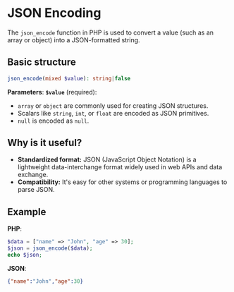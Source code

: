 # **JSON Encoding**

The `json_encode` function in PHP is used to convert a value (such as an array or object) into a JSON-formatted string.

## **Basic structure**

```php
json_encode(mixed $value): string|false
```

 **Parameters**:
**`$value`** (required):  
- `array` or `object` are commonly used for creating JSON structures.
- Scalars like `string`, `int`, or `float` are encoded as JSON primitives.
- `null` is encoded as `null`.

## **Why is it useful?**

- **Standardized format:** JSON (JavaScript Object Notation) is a lightweight data-interchange format widely used in web APIs and data exchange.
- **Compatibility:** It's easy for other systems or programming languages to parse JSON.

## **Example**

**PHP**:
```php
$data = ["name" => "John", "age" => 30];
$json = json_encode($data);
echo $json;
```

**JSON**:
```JSON
{"name":"John","age":30}
```
